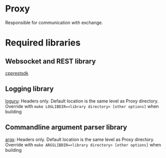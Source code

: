 # Proxy
Responsible for communication with exchange.

# Required libraries

## Websocket and REST library

[cpprestsdk](https://github.com/Microsoft/cpprestsdk)

## Logging library

[loguru](https://github.com/emilk/loguru): Headers only. Default location is the
same level as Proxy directory. Override with `make LOGLIBDIR=<library directory> [other options]`
when building

## Commandline argument parser library

[args](https://github.com/Taywee/args/blob/master/args.hxx): Headers only. Default location is the
same level as Proxy directory. Override with `make ARGSLIBDIR=<library directory> [other options]`
when building
